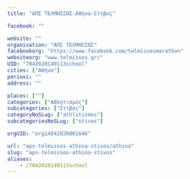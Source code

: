 ```yaml
---
title: "ΑΠΣ ΤΕΛΜΗΣΣΟΣ-Αθήνα-Στίβος"

facebook: ""

website: ""
organisation: "ΑΠΣ ΤΕΛΜΗΣΣΟΣ"
facebookorg: "https://www.facebook.com/telmissosmarathon"
websiteorg: "www.telmissos.gr/"
UID: "7042020140113school"
cities: ["Αθήνα"]
perioxi: ""
address: ""

places: [""]
categories: ["Αθλητισμός"]
subcategories: ["Στίβος"]
categoryNoSLug: ["athlitismos"]
subcategoriesNoSLug: ["stivos"]

orgUID: "org14042020001646"

url: "aps-telmissos-athina-stivos/athina"
slug: "aps-telmissos-athina-stivos"
aliases:
    - /7042020140113school
---
```





